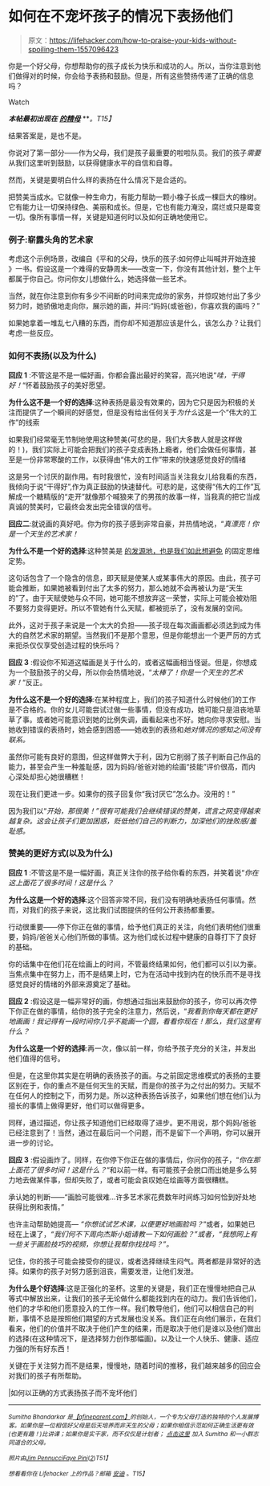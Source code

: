 # 如何在不宠坏孩子的情况下表扬他们

> 原文：<https://lifehacker.com/how-to-praise-your-kids-without-spoiling-them-1557096423>

你是一个好父母，你想帮助你的孩子成长为快乐和成功的人。所以，当你注意到他们做得对的时候，你会给予表扬和鼓励。但是，所有这些赞扬传递了正确的信息吗？

Watch

***本帖最初出现在*** [***的精母***](http://www.afineparent.com/mindset/praising-children.html) ***。*T15】**

结果答案是，是也不是。

你说对了第一部分——作为父母，我们是孩子最重要的啦啦队员。我们的孩子*需要*从我们这里听到鼓励，以获得健康水平的自信和自尊。

然而，关键是要明白什么样的表扬在什么情况下是合适的。

把赞美当成水。它就像一种生命力，有能力帮助一颗小橡子长成一棵巨大的橡树。它有能力让一切保持绿色、美丽和成长。但是，它也有能力淹没，腐烂或只是霉变一切。像所有事情一样，关键是知道何时以及如何正确地使用它。

### 例子:崭露头角的艺术家

考虑这个示例场景，改编自《平和的父母，快乐的孩子:如何停止叫喊并开始连接 》一书。假设这是一个难得的安静周末——改变一下，你没有其他计划，整个上午都属于你自己。你问你女儿想做什么，她选择做一些艺术。

当然，就在你注意到你有多少不间断的时间来完成你的家务，并惊叹她付出了多少努力时，她骄傲地走向你，展示她的画，并问:“妈妈(或爸爸)，你喜欢我的画吗？”

如果她拿着一堆乱七八糟的东西，而你却不知道那应该是什么，该怎么办？让我们考虑一些反应。

### 如何不表扬(以及为什么)

**回应 1** :不管这是不是一幅好画，你都会露出最好的笑容，高兴地说“*哇，干得好！*“怀着鼓励孩子的美好愿望。

**为什么这不是一个好的选择**:这种表扬是最没有效果的，因为它只是因为积极的关注而提供了一个瞬间的好感觉，但是没有给出任何关于*为什么*这是一个“伟大的工作”的线索

如果我们经常毫无节制地使用这种赞美(可悲的是，我们大多数人就是这样做的！)，我们实际上可能会把我们的孩子变成表扬上瘾者，他们会做任何事情，甚至是一份非常寒酸的工作，以获得由“伟大的工作”带来的快速感觉良好的情绪

这是另一个讨厌的副作用。有时我很忙，没有时间适当关注我女儿给我看的东西，我倾向于说“干得好”,作为真正鼓励的快速替代。可悲的是，这使得“伟大的工作”瓦解成一个糖精版的“走开”就像那个喊狼来了的男孩的故事一样，当我真的把它当成真诚的赞美时，它最终会发出完全错误的信号。

**回应二**:就说画的真好吧。你为你的孩子感到非常自豪，并热情地说，“*真漂亮！你是一个天生的艺术家！*

**为什么不是一个好的选择**:这种赞美是 [的发源地，也是我们如此想避免](http://www.afineparent.com/mindset/growth-mindset-introduction.html) 的固定思维定势。

这句话包含了一个隐含的信息，即天赋是使某人或某事伟大的原因。由此，孩子可能会推断，如果她被看到付出了太多的努力，那么她就不会再被认为是“天生的”了。由于天赋使她与众不同，她可能不想放弃这一荣誉，实际上可能会被劝阻不要努力变得更好。所以不管她有什么天赋，都被扼杀了，没有发展的空间。

此外，这对于孩子来说是一个太大的负担——孩子现在每次画画都必须达到成为伟大的自然艺术家的期望。当然我们不是那个意思，但是你能想出一个更严厉的方式来扼杀仅仅享受创造过程的快乐吗？

**回应 3** :假设你不知道这幅画是关于什么的，或者这幅画相当怪诞。但是，你想成为一个鼓励孩子的父母，所以你会热情地说，“*太棒了！你是一个天生的艺术家！*“反正。

**为什么这不是一个好的选择**:在某种程度上，我们的孩子知道什么时候他们的工作是不合格的。你的女儿可能尝试过做一些事情，但没有成功，她可能只是沮丧地草草了事。或者她可能意识到她的比例失调，画看起来也不好。她向你寻求安慰。当她收到错误的表扬时，她会感到困惑——她收到的表扬和*她对情况的感知之间没有联系。*

虽然你可能有良好的意图，但这样做弊大于利，因为它削弱了孩子判断自己作品的能力，甚至会产生一种羞耻感，因为妈妈/爸爸对她的绘画“技能”评价很高，而内心深处却担心她很糟糕！

现在让我们更进一步。如果你的孩子回复你“我讨厌它”怎么办。没用的！”

因为我们以“*开始，那很美！”很有可能我们会继续错误的赞美，谎言之网变得越来越复杂。这会让孩子们更加困惑，贬低他们自己的判断力，加深他们的挫败感/羞耻感。*

### 赞美的更好方式(以及为什么)

**回应 1** :不管这是不是一幅好画，真正关注你的孩子给你看的东西，并笑着说“*你在这上面花了很多时间！这是什么？*

**为什么这是一个好的选择**:这个回答非常不同，我们没有明确地表扬任何事情。然而，对我们的孩子来说，这比我们试图提供的任何公开表扬都重要。

行动很重要——停下你正在做的事情，给予他们真正的关注，向他们表明他们很重要，妈妈/爸爸关心他们所做的事情。这为他们成长过程中健康的自尊打下了良好的基础。

你的话集中在他们花在绘画上的时间，不管最终结果如何，他们都可以引以为豪。当焦点集中在努力上，而不是结果上时，它为在活动中找到内在的快乐而不是寻找感觉良好的情绪的外部来源奠定了基础。

**回应 2** :假设这是一幅非常好的画，你想通过指出来鼓励你的孩子，你可以再次停下你正在做的事情，给你的孩子完全的注意力，然后说，“*我看到你每天都在更好地画画！我记得有一段时间你几乎不能画一个圆，看看你现在！那么，我们这里有什么？*

**为什么这是一个好的选择**:再一次，像以前一样，你给予孩子充分的关注，并发出他们值得的信号。

但是，在这里你其实是在明确的表扬孩子的画。与之前固定思维模式的表扬的主要区别在于，你的重点不是任何天生的天赋，而是你的孩子为之付出的努力。天赋不在任何人的控制之下，而努力是。所以这种表扬告诉孩子，如果他们想在他们认为擅长的事情上做得更好，他们可以做得更多。

同样，通过描述，你让孩子知道他们已经取得了进步。更不用说，那个妈妈/爸爸已经注意到了！当然，通过在最后问一个问题，而不是留下一个声明，你可以展开进一步的讨论。

**回应 3** :假设画炸了。同样，在你停下你正在做的事情后，你问你的孩子，“*你在那上面花了很多时间！这是什么？*“和以前一样。有可能孩子会脱口而出她是多么努力地去做某件事，但却失败了，或者可能会哀叹她在绘画等方面很糟糕。

承认她的判断——“画脸可能很难...许多艺术家花费数年时间练习如何恰到好处地获得比例和表情。”

也许主动帮助她提高— *“你想试试艺术课，以便更好地画脸吗？*“或者，如果她已经在上课了，*“我们何不下周向杰斯小姐请教一下如何画脸？”*或者，*“我想网上有一些关于画脸技巧的视频，你想让我帮你找找吗？”。*

记住，你的孩子可能会接受你的提议，或者选择继续生闷气。两者都是非常好的选择。如果你的孩子对努力感到沮丧，需要发泄，让他们发泄。

**为什么是个好选择**:这是正强化的圣杯。这里的关键是，我们正在慢慢地把自己从等式中解放出来，让我们的孩子无论做什么都能找到内在的动力。我们告诉他们，他们的才华和他们愿意投入的工作一样。我们教导他们，他们可以相信自己的判断，事情不总是按照他们期望的方式发展也没关系。我们正在向他们展示，在我们看来，他们的价值并不取决于他们产生的结果，而是取决于他们是谁以及他们做出的选择(在这种情况下，是选择努力创作那幅画)。以及让一个人快乐、健康、适应力强的所有好东西！

关键在于关注努力而不是结果，慢慢地，随着时间的推移，我们越来越多的回应会对我们的孩子有所帮助。

|如何以正确的方式表扬孩子而不宠坏他们

* * *

<small>*Sumitha Bhandarkar 是*</small>[<small>*【afineparent.com】*</small>](http://afineparent.com/)<small>*的创始人，一个专为父母打造的独特的个人发展博客。如果你是一位相信好父母是后天培养而非天生的父母；如果你相信示范如何正确生活更有效(也更有趣！)比讲课；如果你是实干家，而不仅仅是计划者；*</small> [<small>*点击这里*</small>](http://www.google.com/url?q=http%3A%2F%2Fwww.afineparent.com%2Fgo%2Flifehacker&sa=D&sntz=1&usg=AFQjCNFwD_2W-WoSou49GS2VHTWsLcwj3w) <small>*加入 Sumitha 和一小群志同道合的父母。*</small>

<small>*照片由*</small>[<small>*Jim Pennucci*</small>](https://www.flickr.com/photos/pennuja/5931265463/sizes/l)<small></small>*[<small>*Faye Pini*</small>](https://www.flickr.com/photos/67156567@N00/9673575193)<small>*(*</small>[<small>*2*</small>](https://www.flickr.com/photos/67156567@N00/9676823288)<small>*)*T51】</small>*

*<small>*想看看你在 Lifehacker 上的作品？邮箱*</small> [<small>*安迪*</small>](mailto:andy@lifehacker.com) <small>*。*T15】</small>*